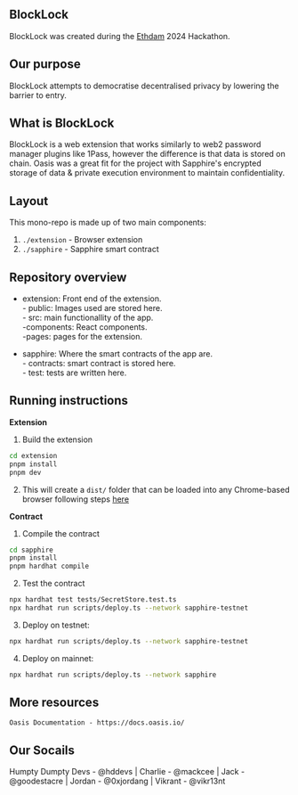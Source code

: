 ## BlockLock
BlockLock was created during the [Ethdam](https://www.ethdam.com/) 2024 Hackathon.


## Our purpose
BlockLock attempts to democratise decentralised privacy by lowering the barrier to entry.

## What is BlockLock
BlockLock is a web extension that works similarly to web2 password manager plugins like 1Pass, however the difference is that data is stored on chain.
Oasis was a great fit for the project with Sapphire's encrypted storage of data & private execution environment to maintain confidentiality.


## Layout
This mono-repo is made up of two main components:

1. `./extension` - Browser extension 
2. `./sapphire` - Sapphire smart contract

## Repository overview

- extension: Front end of the extension.   
      - public: Images used are stored here.   
      - src: main functionallity of the app.     
          -components: React components.   
          -pages: pages for the extension.
    
- sapphire: Where the smart contracts of the app are.   
      - contracts: smart contract is stored here.   
      - test: tests are written here.   

## Running instructions

**Extension**

1. Build the extension
```bash
cd extension
pnpm install
pnpm dev
```

2. This will create a `dist/` folder that can be loaded into any Chrome-based browser following steps [here](https://developer.chrome.com/docs/extensions/get-started/tutorial/hello-world#load-unpacked)

**Contract**

1. Compile the contract
```bash
cd sapphire
pnpm install
pnpm hardhat compile
```

2. Test the contract
```bash
npx hardhat test tests/SecretStore.test.ts
npx hardhat run scripts/deploy.ts --network sapphire-testnet
```

3. Deploy on testnet:
```bash
npx hardhat run scripts/deploy.ts --network sapphire-testnet
```

4. Deploy on mainnet:
```bash
npx hardhat run scripts/deploy.ts --network sapphire
```

## More resources
```
Oasis Documentation - https://docs.oasis.io/
```

## Our Socails
Humpty Dumpty Devs - @hddevs | Charlie - @mackcee | Jack - @goodestacre | Jordan - @0xjordang | Vikrant - @vikr13nt









